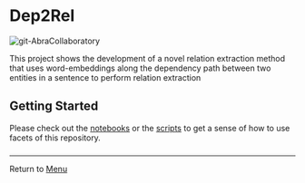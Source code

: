# Dep2Rel
<img src="https://img.shields.io/badge/ReproducibleResearch-AbraCollaboratory-magenta.svg?style=plastic" alt="git-AbraCollaboratory">

This project shows the development of a novel relation extraction method that uses word-embeddings along the dependency path between two entities in a sentence to perform relation extraction

## Getting Started  
Please check out the [notebooks](notebooks) or the [scripts](src/scripts) to get a sense of how to use facets of this repository.

###

_____

Return to [Menu](#getting-started)
